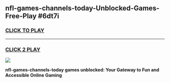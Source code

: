 
## nfl-games-channels-today-Unblocked-Games-Free-Play #6dt7i
<h3>
<a href="https://us.freeplayer.one?title=nfl-games-channels-today&ref=9M">CLICK TO PLAY</a></h3>
<hr>

<h3>
<a href="https://us.freeplayer.one?title=nfl-games-channels-today&ref=9M">CLICK 2 PLAY</a>
  
</h3>

<a href="https://us.freeplayer.one?title=nfl-games-channels-today&ref=9M"><img src="https://clearcache.store/games.png"></a>


**nfl-games-channels-today games unblocked: Your Gateway to Fun and Accessible Online Gaming**

